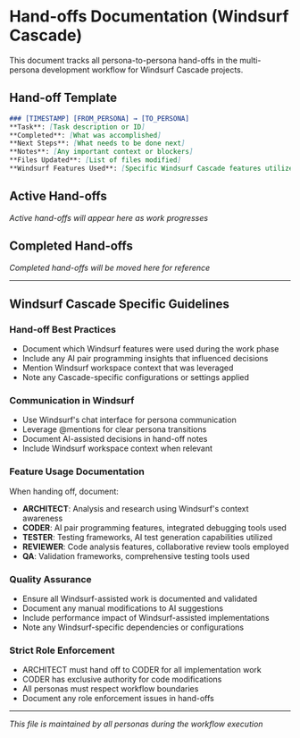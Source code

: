 # Hand-offs Documentation (Windsurf Cascade)

This document tracks all persona-to-persona hand-offs in the multi-persona development workflow for Windsurf Cascade projects.

## Hand-off Template

```markdown
### [TIMESTAMP] [FROM_PERSONA] → [TO_PERSONA]
**Task**: [Task description or ID]
**Completed**: [What was accomplished]
**Next Steps**: [What needs to be done next]
**Notes**: [Any important context or blockers]
**Files Updated**: [List of files modified]
**Windsurf Features Used**: [Specific Windsurf Cascade features utilized]
```

## Active Hand-offs

*Active hand-offs will appear here as work progresses*

## Completed Hand-offs

*Completed hand-offs will be moved here for reference*

---

## Windsurf Cascade Specific Guidelines

### Hand-off Best Practices
- Document which Windsurf features were used during the work phase
- Include any AI pair programming insights that influenced decisions
- Mention Windsurf workspace context that was leveraged
- Note any Cascade-specific configurations or settings applied

### Communication in Windsurf
- Use Windsurf's chat interface for persona communication
- Leverage @mentions for clear persona transitions
- Document AI-assisted decisions in hand-off notes
- Include Windsurf workspace context when relevant

### Feature Usage Documentation
When handing off, document:
- **ARCHITECT**: Analysis and research using Windsurf's context awareness
- **CODER**: AI pair programming features, integrated debugging tools used
- **TESTER**: Testing frameworks, AI test generation capabilities utilized
- **REVIEWER**: Code analysis features, collaborative review tools employed
- **QA**: Validation frameworks, comprehensive testing tools used

### Quality Assurance
- Ensure all Windsurf-assisted work is documented and validated
- Document any manual modifications to AI suggestions
- Include performance impact of Windsurf-assisted implementations
- Note any Windsurf-specific dependencies or configurations

### Strict Role Enforcement
- ARCHITECT must hand off to CODER for all implementation work
- CODER has exclusive authority for code modifications
- All personas must respect workflow boundaries
- Document any role enforcement issues in hand-offs

---

*This file is maintained by all personas during the workflow execution*
